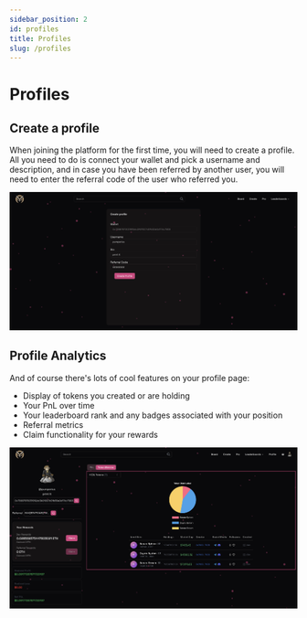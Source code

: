 ```yaml
---
sidebar_position: 2
id: profiles
title: Profiles
slug: /profiles
---
```


# Profiles

## Create a profile

When joining the platform for the first time, you will need to create a profile. All you need to do is connect your wallet and pick a username and description, and in case you have been referred by another user, you will need to enter the referral code of the user who referred you.

![Create Profile](../static/img/new/create_profile.png)

<!--
## Edit your profile

You can edit your profile by clicking on the profile button at the top right of the screen. On the profile page, you can change your username and description. -->

## Profile Analytics

And of course there's lots of cool features on your profile page:

- Display of tokens you created or are holding
- Your PnL over time
- Your leaderboard rank and any badges associated with your position
- Referral metrics
- Claim functionality for your rewards

![Profile Analytics](../static/img/new/profile.png)
